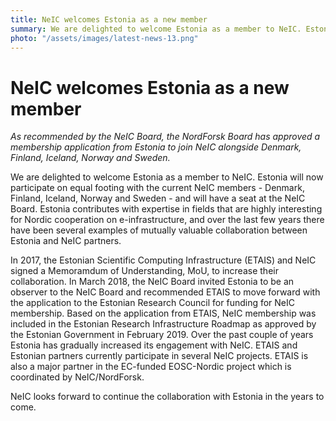 ```yaml
---
title: NeIC welcomes Estonia as a new member
summary: We are delighted to welcome Estonia as a member to NeIC. Estonia will now participate on equal footing with the current NeIC members - Denmark, Finland, Iceland, Norway and Sweden - and will have a seat at the NeIC Board.
photo: "/assets/images/latest-news-13.png"
---
```


NeIC welcomes Estonia as a new member
===============================

*As recommended by the NeIC Board, the NordForsk Board has approved a membership application from Estonia to join NeIC alongside Denmark, Finland, Iceland, Norway and Sweden.*

We are delighted to welcome Estonia as a member to NeIC. Estonia will now participate on equal footing with the current NeIC members - Denmark, Finland, Iceland, Norway and Sweden - and will have a seat at the NeIC Board. Estonia contributes with expertise in fields that are highly interesting for Nordic cooperation on e-infrastructure, and over the last few years there have been several examples of mutually valuable collaboration between Estonia and NeIC partners. 

In 2017, the Estonian Scientific Computing Infrastructure (ETAIS) and NeIC signed a Memoramdum of Understanding, MoU, to increase their collaboration. In March 2018, the NeIC Board invited Estonia to be an observer to the NeIC Board and recommended ETAIS to move forward with the application to the Estonian Research Council for funding for NeIC membership. Based on the application from ETAIS, NeIC membership was included in the Estonian Research Infrastructure Roadmap as approved by the Estonian Government in February 2019. Over the past couple of years Estonia has gradually increased its engagement with NeIC. ETAIS and Estonian partners currently participate in several NeIC projects. ETAIS is also a major partner in the EC-funded EOSC-Nordic project which is coordinated by NeIC/NordForsk.

NeIC looks forward to continue the collaboration with Estonia in the years to come.
